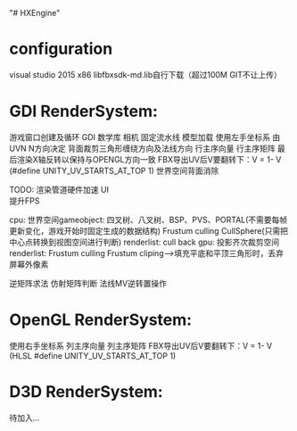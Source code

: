 "# HXEngine" 

configuration
================================================================================
visual studio 2015  x86  libfbxsdk-md.lib自行下载（超过100M GIT不让上传）

GDI RenderSystem:
================================================================================
游戏窗口创建及循环 GDI 数学库 相机 固定流水线 模型加载
使用左手坐标系     由 UVN N方向决定   背面裁剪三角形缠绕方向及法线方向
行主序向量 行主序矩阵	最后渲染X轴反转以保持与OPENGL方向一致
FBX导出UV后V要翻转下：V = 1- V (#define UNITY_UV_STARTS_AT_TOP 1)
世界空间背面消除

TODO:
渲染管道硬件加速
UI  
提升FPS

cpu:
	世界空间gameobject:
		四叉树、八叉树、BSP、PVS、PORTAL(不需要每帧更新变化，游戏开始时固定生成的数据结构)
		Frustum culling    CullSphere(只需把中心点转换到视图空间进行判断)
	renderlist:
		cull back
gpu:
	投影齐次裁剪空间renderlist:
		Frustum culling 
		Frustum cliping-->填充平底和平顶三角形时，丢弃屏幕外像素
		
		
逆矩阵求法  仿射矩阵判断  法线MV逆转置操作

OpenGL RenderSystem:
================================================================================
使用右手坐标系
列主序向量 列主序矩阵
FBX导出UV后V要翻转下：V = 1- V (HLSL #define UNITY_UV_STARTS_AT_TOP 1)

D3D RenderSystem:
================================================================================
待加入...